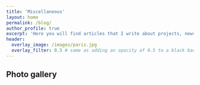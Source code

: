 ```yaml
---
title: 'Miscellaneous'
layout: home
permalink: /blog/
author_profile: true
excerpt: 'Here you will find articles that I write about projects, news or to keep track of what I have been doing.'
header:
  overlay_image: /images/paris.jpg
  overlay_filter: 0.5 # same as adding an opacity of 0.5 to a black background
---
```


## Photo gallery
